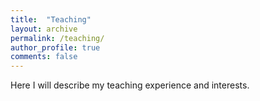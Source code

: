 ```yaml
---
title:  "Teaching"
layout: archive
permalink: /teaching/
author_profile: true
comments: false
---
```


Here I will describe my teaching experience and interests.